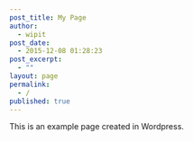 ```yaml
---
post_title: My Page
author:
  - wipit
post_date:
  - 2015-12-08 01:28:23
post_excerpt:
  - ""
layout: page
permalink:
  - /
published: true
---
```

This is an example page created in Wordpress.
